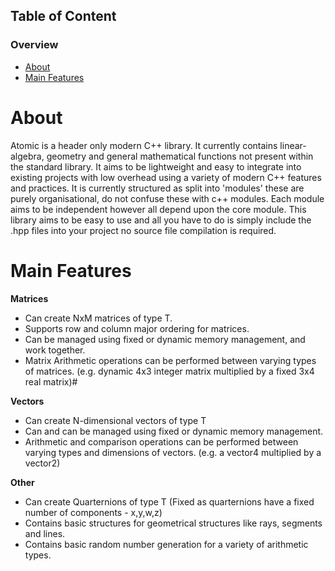 ## Table of Content

### Overview
* [About](#About)
* [Main Features](#Main-Features)

# **About**
Atomic is a header only modern C++ library. It currently contains linear-algebra, geometry and general mathematical functions not present within the standard library. It aims to be lightweight and easy to integrate into existing projects with low overhead using a variety of modern C++ features and practices. It is currently structured as split into 'modules' these are purely organisational, do not confuse these with c++ modules. Each module aims to be independent however all depend upon the core module. This library aims to be easy to use and all you have to do is simply include the .hpp files into your project no source file compilation is required.

# **Main Features**
**Matrices**
- Can create NxM matrices of type T.
- Supports row and column major ordering for matrices. 
- Can be managed using fixed or dynamic memory management, and work together. 
- Matrix Arithmetic operations can be performed between varying types of matrices. (e.g. dynamic 4x3 integer matrix multiplied by a fixed 3x4 real matrix)#

**Vectors**
- Can create N-dimensional vectors of type T 
- Can and can be managed using fixed or dynamic memory management. 
- Arithmetic and comparison operations can be performed between varying types and dimensions of vectors. (e.g. a vector4 multiplied by a vector2)

**Other**
- Can create Quarternions of type T (Fixed as quarternions have a fixed number of components - x,y,w,z)
- Contains basic structures for geometrical structures like rays, segments and lines.
- Contains basic random number generation for a variety of arithmetic types.

